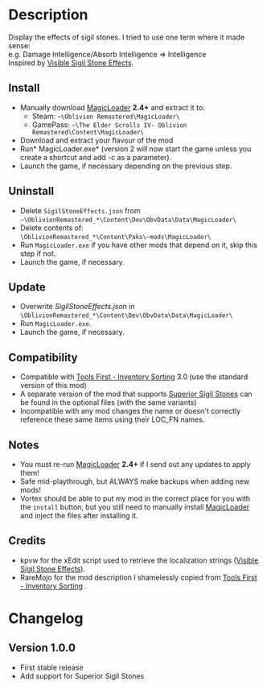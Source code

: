 # Description

Display the effects of sigil stones. I tried to use one term where it made sense:\
e.g. Damage Intelligence/Absorb Intelligence => Intelligence\
Inspired by [Visible Sigil Stone Effects](https://www.nexusmods.com/oblivionremastered/mods/1009).

## Install

- Manually download [MagicLoader](https://www.nexusmods.com/oblivionremastered/mods/1966?tab=description) **2.4+** and extract it to:
    - Steam: `~\Oblivion Remastered\MagicLoader\`
    - GamePass: `~\The Elder Scrolls IV- Oblivion Remastered\Content\MagicLoader\`
- Download and extract your flavour of the mod
- Run* MagicLoader.exe* (version 2 will now start the game unless you create a shortcut and add -c as a parameter).
- Launch the game, if necessary depending on the previous step.

## Uninstall

- Delete `SigilStoneEffects.json` from `~\OblivionRemastered_*\Content\Dev\ObvData\Data\MagicLoader\`
- Delete contents of: `\OblivionRemastered_*\Content\Paks\~mods\MagicLoader\`
- Run `MagicLoader.exe` if you have other mods that depend on it, skip this step if not.
- Launch the game, if necessary.

## Update
- Overwrite *SigilStoneEffects.json* in `\OblivionRemastered_*\Content\Dev\ObvData\Data\MagicLoader\`
- Run `MagicLoader.exe`.
- Launch the game, if necessary.

## Compatibility
- Compatible with [Tools First - Inventory Sorting](https://www.nexusmods.com/oblivionremastered/mods/964) 3.0 (use the standard version of this mod)
- A separate version of the mod that supports [Superior Sigil Stones](https://www.nexusmods.com/oblivionremastered/mods/3406) can be found in the optional files (with the same variants)
- Incompatible with any mod changes the name or doesn't correctly reference these same items using their LOC_FN names.

## Notes
- You must re-run [MagicLoader](https://www.nexusmods.com/oblivionremastered/mods/1966?tab=description) **2.4+** if I send out any updates to apply them!
- Safe mid-playthrough, but ALWAYS make backups when adding new mods!
- Vortex should be able to put my mod in the correct place for you with the `install` button, but you still need to manually install [MagicLoader](https://www.nexusmods.com/oblivionremastered/mods/1966?tab=description) and inject the files after installing it.

## Credits
- kpvw for the xEdit script used to retrieve the localization strings ([Visible Sigil Stone Effects](https://www.nexusmods.com/oblivionremastered/mods/1009)).
- RareMojo for the mod description I shamelessly copied from [Tools First - Inventory Sorting](https://www.nexusmods.com/oblivionremastered/mods/964) .

# Changelog
## Version 1.0.0
- First stable release
- Add support for Superior Sigil Stones

